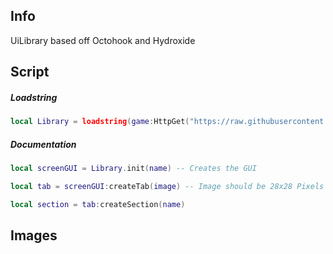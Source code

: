 ## Info
UiLibrary based off Octohook and Hydroxide

## Script
##### Loadstring
```Lua
local Library = loadstring(game:HttpGet("https://raw.githubusercontent.com/DiabloPro/UiLibrary/main/Main.lua"))()
```

##### Documentation
```Lua
local screenGUI = Library.init(name) -- Creates the GUI

local tab = screenGUI:createTab(image) -- Image should be 28x28 Pixels

local section = tab:createSection(name)

```

## Images
